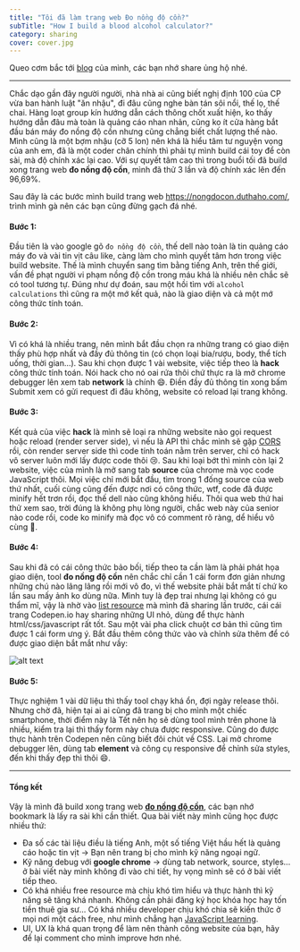 ```yaml
---
title: "Tôi đã làm trang web Đo nồng độ cồn?"
subTitle: "How I build a blood alcohol calculator?"
category: sharing
cover: cover.jpg
---
```


Queo cơm bắc tới [blog](https://duthaho.com) của mình, các bạn nhớ share ủng hộ nhé.

---

Chắc dạo gần đây người người, nhà nhà ai cũng biết nghị định 100 của CP vừa ban hành luật "ăn nhậu", đi đâu cũng nghe bàn tán sôi nổi, thế lọ, thế chai.
Hàng loạt group kín hướng dẫn cách thông chốt xuất hiện, ko thấy hướng dẫn đâu mà toàn là quảng cáo nhan nhản, cũng ko ít cửa hàng bắt đầu bán máy đo nồng độ cồn nhưng cũng chẳng biết chất lượng thế nào.
Mình cũng là một bợm nhậu (cỡ 5 lon) nên khá là hiểu tâm tư nguyện vọng của anh em, đã là một coder chân chính thì phải tự mình build cái toy để còn sài, mà độ chính xác lại cao. Với sự quyết tâm cao thì trong buổi tối đã build xong trang web **đo nồng độ cồn**, mình đã thử 3 lần và độ chính xác lên đến 96,69%.

Sau đây là các bước mình build trang web https://nongdocon.duthaho.com/, trình mình gà nên các bạn cũng đừng gạch đá nhé.

#### Bước 1:
Đầu tiên là vào google gõ `đo nồng độ cồn`, thế dell nào toàn là tin quảng cáo máy đo và vài tin vịt câu like, càng làm cho mình quyết tâm hơn trong việc build website.
Thế là mình chuyển sang tìm bằng tiếng Anh, trên thế giới, vấn đề phạt người vi phạm nồng độ cồn trong máu khá là nhiều nên chắc sẽ có tool tương tự.
Đúng như dự đoán, sau một hồi tìm với `alcohol calculations` thì cũng ra một mớ kết quả, nào là giao diện và cả một mớ công thức tính toán.

#### Bước 2:
Vì có khá là nhiều trang, nên mình bắt đầu chọn ra những trang có giao diện thấy phù hợp nhất và đầy đủ thông tin (có chọn loại bia/rượu, body, thể tích uống, thời gian...). Sau khi chọn được 1 vài website, việc tiếp theo là **hack** công thức tính toán. Nói hack cho nó oai rứa thôi chứ thực ra là mở chrome debugger lên xem tab **network** là chính :smile:. Điền đầy đủ thông tin xong bấm Submit xem có gửi request đi đâu không, website có reload lại trang không.

#### Bước 3:
Kết quả của việc **hack** là mình sẽ loại ra những website nào gọi request hoặc reload (render server side), vì nếu là API thì chắc mình sẽ gặp [CORS](https://developer.mozilla.org/en-US/docs/Web/HTTP/CORS) rồi, còn render server side thì code tính toán nằm trên server, chỉ có hack vô server luôn mới lấy được code thôi :cry:. Sau khi loại bớt thì mình còn lại 2 website, việc của mình là mở sang tab **source** của chrome mà vọc code JavaScript thôi.
Mọi việc chỉ mới bắt đầu, tìm trong 1 đống source của web thứ nhất, cuối cùng cũng đến được nơi có công thức, wtf, code đã được minify hết trơn rồi, đọc thế dell nào cũng không hiểu. Thôi qua web thứ hai thử xem sao, trời đúng là không phụ lòng người, chắc web này của senior nào code rồi, code ko minify mà đọc vô có comment rõ ràng, dể hiểu vô cùng :kiss:.

#### Bước 4:
Sau khi đã có cái công thức bảo bối, tiếp theo ta cần làm là phải phát họa giao diện, tool **đo nồng độ cồn** nên chắc chỉ cần 1 cái form đơn giản nhưng những chú nào lâng lâng rồi mới vô đo, vì thế website phải bắt mắt tí chứ ko lần sau mấy ảnh ko dùng nữa.
Mình tuy là đẹp trai nhưng lại không có gu thẩm mĩ, vậy là nhờ vào [list resource](http://duthaho.com/a-bookmark-reading-list/) mà mình đã sharing lần trước, cái cái trang Codepen.io hay sharing những UI nhỏ, dùng để thực hành html/css/javascript rất tốt. Sau một vài pha click chuột cơ bản thì cũng tìm được 1 cái form ưng ý.
Bắt đầu thêm công thức vào và chỉnh sửa thêm để có được giao diện bắt mắt như vầy:

![alt text](https://s3-ap-southeast-1.amazonaws.com/kipalog.com/i7b9l66x0y_image.png)

#### Bước 5:
Thực nghiệm 1 vài dữ liệu thì thấy tool chạy khá ổn, đợi ngày release thôi. Nhưng chờ đã, hiện tại ai ai cũng đã trang bị cho mình một chiếc smartphone, thời điểm này là Tết nên họ sẽ dùng tool mình trên phone là nhiều, kiểm tra lại thì thấy form này chưa được responsive. Cũng do được thực hành trên Codepen nên cũng biết đôi chút về CSS. Lại mở chrome debugger lên, dùng tab **element** và công cụ responsive để chỉnh sửa styles, đến khi thấy đẹp thì thôi :smile:.

---

#### Tổng kết
Vậy là mình đã build xong trang web **[đo nồng độ cồn](https://nongdocon.duthaho.com)**, các bạn nhớ bookmark là lấy ra sài khi cần thiết. Qua bài viết này mình cũng học được nhiều thứ:

- Đa số các tài liệu điều là tiếng Anh, một số tiếng Việt hầu hết là quảng cáo hoặc tin vịt -> Bạn nên trang bị cho mình kỹ năng ngoại ngữ.
- Kỹ năng debug với **google chrome** -> dùng tab network, source, styles... ở bài viết này mình không đi vào chi tiết, hy vọng mình sẽ có ở bài viết tiếp theo.
- Có khá nhiều free resource mà chịu khó tìm hiểu và thực hành thì kỹ năng sẽ tăng khá nhanh. Không cần phải đăng ký học khóa học hay tốn tiền thuê gia sư... Có khá nhiều developer chịu khó chia sẽ kiến thức ở mọi nơi một cách free, như mình chẳng hạn [JavaScript learning](https://learn.duthaho.com).
- UI, UX là khá quan trọng để làm nên thành công website của bạn, hãy để lại comment cho mình improve hơn nhé.

